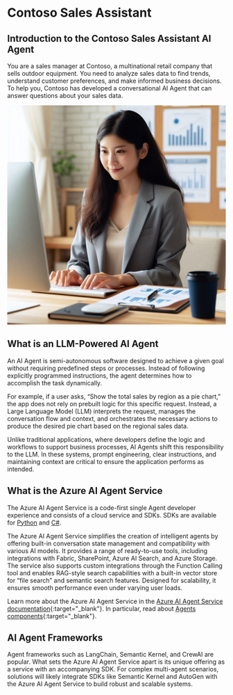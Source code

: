 # Contoso Sales Assistant

## Introduction to the Contoso Sales Assistant AI Agent

You are a sales manager at Contoso, a multinational retail company that sells outdoor equipment. You need to analyze sales data to find trends, understand customer preferences, and make informed business decisions. To help you, Contoso has developed a conversational AI Agent that can answer questions about your sales data.

![Contoso Sales Assistant](media/persona.png)

## What is an LLM-Powered AI Agent

An AI Agent is semi-autonomous software designed to achieve a given goal without requiring predefined steps or processes. Instead of following explicitly programmed instructions, the agent determines how to accomplish the task dynamically.

For example, if a user asks, “Show the total sales by region as a pie chart,” the app does not rely on prebuilt logic for this specific request. Instead, a Large Language Model (LLM) interprets the request, manages the conversation flow and context, and orchestrates the necessary actions to produce the desired pie chart based on the regional sales data.

Unlike traditional applications, where developers define the logic and workflows to support business processes, AI Agents shift this responsibility to the LLM. In these systems, prompt engineering, clear instructions, and maintaining context are critical to ensure the application performs as intended.

## What is the Azure AI Agent Service

The Azure AI Agent Service is a code-first single Agent developer experience and consists of a cloud service and SDKs. SDKs are available for [Python](https://learn.microsoft.com/azure/ai-services/agents/quickstart?pivots=programming-language-python-azure) and [C#](https://learn.microsoft.com/azure/ai-services/agents/quickstart?pivots=programming-language-csharp).

The Azure AI Agent Service simplifies the creation of intelligent agents by offering built-in conversation state management and compatibility with various AI models. It provides a range of ready-to-use tools, including integrations with Fabric, SharePoint, Azure AI Search, and Azure Storage. The service also supports custom integrations through the Function Calling tool and enables RAG-style search capabilities with a built-in vector store for “file search” and semantic search features. Designed for scalability, it ensures smooth performance even under varying user loads.

Learn more about the Azure AI Agent Service in the [Azure AI Agent Service documentation](https://learn.microsoft.com/azure/ai-services/agents/concepts/agents){:target="_blank"}. In particular, read about [Agents components](https://learn.microsoft.com/azure/ai-services/agents/concepts/agents#agents-components){:target="_blank"}.

## AI Agent Frameworks

Agent frameworks such as LangChain, Semantic Kernel, and CrewAI are popular. What sets the Azure AI Agent Service apart is its unique offering as a service with an accompanying SDK. For complex multi-agent scenarios, solutions will likely integrate SDKs like Semantic Kernel and AutoGen with the Azure AI Agent Service to build robust and scalable systems.
